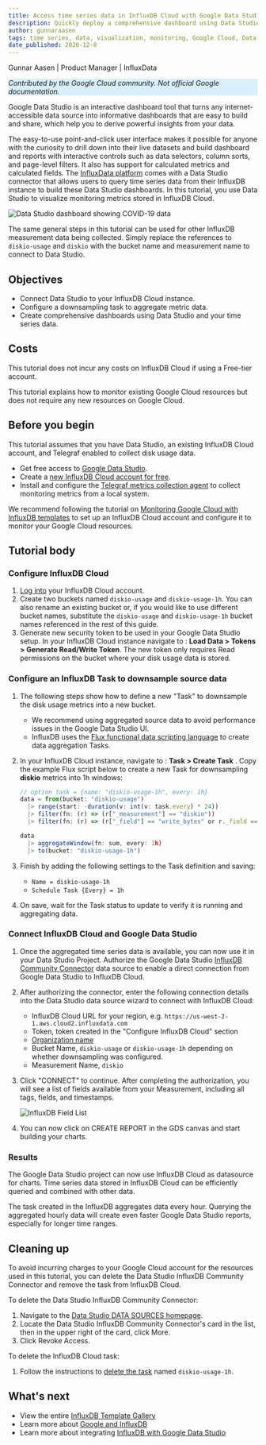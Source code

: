 ```yaml
---
title: Access time series data in InfluxDB Cloud with Google Data Studio
description: Quickly deploy a comprehensive dashboard using Data Studio and your time series data.
author: gunnaraasen 
tags: time series, data, visualization, monitoring, Google Cloud, Data Studio
date_published: 2020-12-8
---
```


Gunnar Aasen | Product Manager | InfluxData

<p style="background-color:#D9EFFC;"><i>Contributed by the Google Cloud community. Not official Google documentation.</i></p>

Google Data Studio is an interactive dashboard tool that turns any internet-accessible data source into informative dashboards that are easy to build and share, 
which help you to derive powerful insights from your data.

The easy-to-use point-and-click user interface makes it possible for anyone with the curiosity to drill down into their live datasets and build dashboard and
reports with interactive controls such as data selectors, column sorts, and page-level filters. It also has support for calculated metrics and calculated fields.
The [InfluxData platform](https://docs.influxdata.com/influxdb/v2.0/) comes with a Data Studio connector that allows users to query time series data from their 
InfluxDB instance to build these Data Studio dashboards. In this tutorial, you use Data Studio to visualize monitoring metrics stored in InfluxDB Cloud.

![Data Studio dashboard showing COVID-19 data](https://storage.googleapis.com/gcp-community/tutorials/influxdb-google-data-studio/COVID-19-Data-Studio-Dashboard-powered-by-InfluxDB.png)

The same general steps in this tutorial can be used for other InfluxDB measurement data being collected. Simply replace the references to `diskio-usage` and 
`diskio` with the bucket name and measurement name to connect to Data Studio.

## Objectives

* Connect Data Studio to your InfluxDB Cloud instance.
* Configure a downsampling task to aggregate metric data.
* Create comprehensive dashboards using Data Studio and your time series data.

## Costs

This tutorial does not incur any costs on InfluxDB Cloud if using a Free-tier account.

This tutorial explains how to monitor existing Google Cloud resources but does not require any new resources on Google Cloud.

## Before you begin

This tutorial assumes that you have Data Studio, an existing InfluxDB Cloud account, and Telegraf enabled to collect disk usage data.

* Get free access to [Google Data Studio](https://datastudio.google.com/overview).
* Create a [new InfluxDB Cloud account for free](https://cloud2.influxdata.com/signup).
* Install and configure the [Telegraf metrics collection agent](https://docs.influxdata.com/influxdb/v2.0/write-data/no-code/use-telegraf/) to collect monitoring
  metrics from a local system.

We recommend following the tutorial on
[Monitoring Google Cloud with InfluxDB templates](https://cloud.google.com/community/tutorials/influxdb-google-cloud-monitoring-templates) to set up an InfluxDB 
Cloud account and configure it to monitor your Google Cloud resources.

## Tutorial body

### Configure InfluxDB Cloud

1. [Log into](https://cloud2.influxdata.com/signup) your InfluxDB Cloud account.
2. Create two buckets named `diskio-usage` and `diskio-usage-1h`. You can also rename an existing bucket or, if you would like to use different bucket names, substitute the `diskio-usage` and `diskio-usage-1h` bucket names referenced in the rest of this guide.
3. Generate new security token to be used in your Google Data Studio setup. In your InfluxDB Cloud instance navigate to : **Load Data > Tokens > Generate Read/Write Token**. The new token only requires Read permissions on the bucket where your disk usage data is stored.

### Configure an InfluxDB Task to downsample source data

1. The following steps show how to define a new "Task" to downsample the disk usage metrics into a new bucket.
    * We recommend using aggregated source data to avoid performance issues in the Google Data Studio UI.
    * InfluxDB uses the [Flux functional data scripting language](https://docs.influxdata.com/influxdb/v2.0/process-data/common-tasks/downsample-data/) to create data aggregation Tasks.
2. In your InfluxDB Cloud instance, navigate to : **Task > Create Task** . Copy the example Flux script below to create a new Task for downsampling **diskio** metrics into 1h windows:

    ```javascript
    // option task = {name: "diskio-usage-1h", every: 1h}
    data = from(bucket: "diskio-usage")
      |> range(start: -duration(v: int(v: task.every) * 24))
      |> filter(fn: (r) => (r["_measurement"] == "diskio"))
      |> filter(fn: (r) => (r["_field"] == "write_bytes" or r._field == "read_bytes" or r._field == "io_time" or r._field == "iops_in_progress"))

    data
      |> aggregateWindow(fn: sum, every: 1h)
      |> to(bucket: "diskio-usage-1h")
    ```

3. Finish by adding the following settings to the Task definition and saving:
    * `Name = diskio-usage-1h`
    * `Schedule Task {Every} = 1h`
4. On save, wait for the Task status to update to verify it is running and aggregating data.

### Connect InfluxDB Cloud and Google Data Studio

1. Once the aggregated time series data is available, you can now use it in your Data Studio Project. Authorize the Google Data Studio [InfluxDB Community Connector](https://datastudio.google.com/u/0/datasources/create?connectorId=AKfycbwhJChhmMypQvNlihgRJMAhCb8gaM3ii9oUNWlW_Cp2PbJSfqeHfPyjNVp15iy9ltCs) data source to enable a direct connection from Google Data Studio to InfluxDB Cloud.

2. After authorizing the connector, enter the following connection details into the Data Studio data source wizard to connect with InfluxDB Cloud:
    * InfluxDB Cloud URL for your region, e.g. `https://us-west-2-1.aws.cloud2.influxdata.com`
    * Token, token created in the "Configure InfluxDB Cloud" section
    * [Organization name](https://docs.influxdata.com/influxdb/v2.0/organizations/view-orgs/)
    * Bucket Name, `diskio-usage` or `diskio-usage-1h` depending on whether downsampling was configured.
    * Measurement Name, `diskio`

3. Click "CONNECT" to continue. After completing the authorization, you will see a list of fields available from your Measurement, including all tags, fields, and timestamps.

    ![InfluxDB Field List](https://storage.googleapis.com/gcp-community/tutorials/influxdb-google-data-studio/Google-Data-Studio_InfluxDB-Field-List.png)

4. You can now click on CREATE REPORT in the GDS canvas and start building your charts.

### Results

The Google Data Studio project can now use InfluxDB Cloud as datasource for charts. Time series data stored in InfluxDB Cloud can be efficiently queried and combined with other data.

The task created in the InfluxDB aggregates data every hour. Querying the aggregated hourly data will create even faster Google Data Studio reports, especially for longer time ranges.

## Cleaning up

To avoid incurring charges to your Google Cloud account for the resources used in this tutorial, you can delete the Data Studio InfluxDB Community Connector and remove the task from InfluxDB Cloud.

To delete the Data Studio InfluxDB Community Connector:

1. Navigate to the [Data Studio DATA SOURCES homepage](https://datastudio.google.com/#/navigation/datasources).
2. Locate the Data Studio InfluxDB Community Connector's card in the list, then in the upper right of the card, click More.
3. Click Revoke Access.

To delete the InfluxDB Cloud task:

1. Follow the instructions to [delete the task](https://docs.influxdata.com/influxdb/cloud/process-data/manage-tasks/delete-task/) named `diskio-usage-1h`.

## What's next  

* View the entire [InfluxDB Template Gallery](https://www.influxdata.com/products/influxdb-templates/?utm_source=partner&utm_medium=referral&utm_campaign=2020-10-20_tutorial_influxdb-templates_google&utm_content=google)  
* Learn more about [Google and InfluxDB](https://www.influxdata.com/partners/google/?utm_source=partner&utm_medium=referral&utm_campaign=2020-10-20_tutorial_influxdb-templates_google&utm_content=google)
* Learn more about integrating [InfluxDB with Google Data Studio](https://www.influxdata.com/integration/data-studio/?utm_source=partner&utm_medium=referral&utm_campaign=2020-10-20_tutorial_influxdb-templates_google&utm_content=google)
